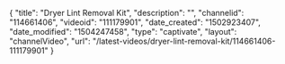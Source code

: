 {
    "title": "Dryer Lint Removal Kit",
    "description": "",
    "channelid": "114661406",
    "videoid": "111179901",
    "date_created": "1502923407",
    "date_modified": "1504247458",
    "type": "captivate",
    "layout": "channelVideo",
    "url": "\/latest-videos\/dryer-lint-removal-kit\/114661406-111179901"
}